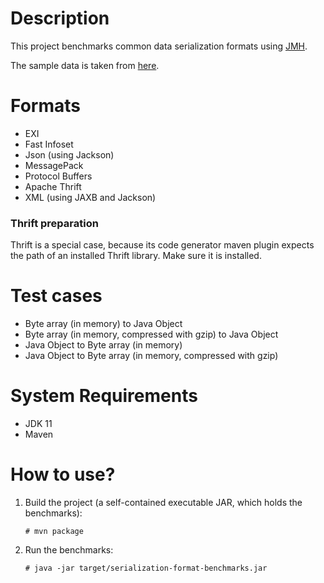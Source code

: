 # Description

This project benchmarks common data serialization formats using [JMH](http://openjdk.java.net/projects/code-tools/jmh/).

The sample data is taken from [here](https://github.com/maximn/SerializationPerformanceTest_CSharp/blob/master/SerializationPerformanceTest/TestData/BelgianBeer/Data/beers.xml).

# Formats

- EXI
- Fast Infoset
- Json (using Jackson)
- MessagePack
- Protocol Buffers
- Apache Thrift
- XML (using JAXB and Jackson)

### Thrift preparation

Thrift is a special case, because its code generator maven plugin expects the path of an installed Thrift library.
Make sure it is installed.


# Test cases

- Byte array (in memory) to Java Object
- Byte array (in memory, compressed with gzip) to Java Object
- Java Object to Byte array (in memory)
- Java Object to Byte array (in memory, compressed with gzip)


# System Requirements

* JDK 11
* Maven 

# How to use?

1. Build the project (a self-contained executable JAR, which holds the benchmarks):

    ```
    # mvn package
    ```

2. Run the benchmarks:

    ```
    # java -jar target/serialization-format-benchmarks.jar
    ```
